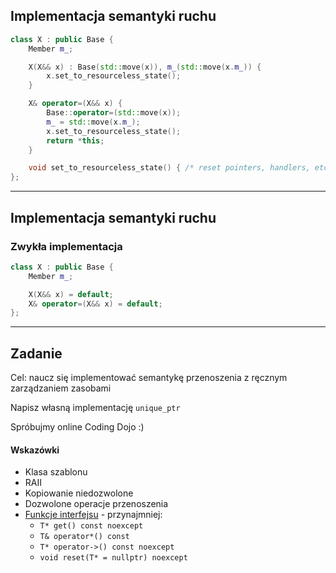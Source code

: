 ## Implementacja semantyki ruchu

```cpp
class X : public Base {
    Member m_;

    X(X&& x) : Base(std::move(x)), m_(std::move(x.m_)) {
        x.set_to_resourceless_state();
    }

    X& operator=(X&& x) {
        Base::operator=(std::move(x));
        m_ = std::move(x.m_);
        x.set_to_resourceless_state();
        return *this;
    }

    void set_to_resourceless_state() { /* reset pointers, handlers, etc. */ }
};
```

___

## Implementacja semantyki ruchu

### Zwykła implementacja

```cpp
class X : public Base {
    Member m_;

    X(X&& x) = default;
    X& operator=(X&& x) = default;
};
```

___

## Zadanie

Cel: naucz się implementować semantykę przenoszenia z ręcznym zarządzaniem zasobami

Napisz własną implementację `unique_ptr`

Spróbujmy online Coding Dojo :)
<!-- .element: class="fragment highlight-green" -->

#### Wskazówki

<!-- .element: class="fragment fade-in" -->

* <!-- .element: class="fragment fade-in" --> Klasa szablonu
* <!-- .element: class="fragment fade-in" --> RAII
* <!-- .element: class="fragment fade-in" --> Kopiowanie niedozwolone
* <!-- .element: class="fragment fade-in" --> Dozwolone operacje przenoszenia
* <!-- .element: class="fragment fade-in" --> <a href="https://en.cppreference.com/w/cpp/memory/unique_ptr">Funkcje interfejsu</a> - przynajmniej:
    * <code>T* get() const noexcept</code>
    * <code>T& operator*() const</code>
    * <code>T* operator->() const noexcept</code>
    * <code>void reset(T* = nullptr) noexcept</code>
